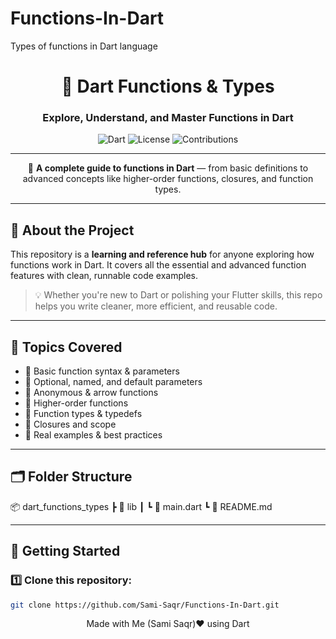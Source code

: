 # Functions-In-Dart

Types of functions in Dart language

<div align="center">

# 🌟 Dart Functions & Types

### Explore, Understand, and Master Functions in Dart

![Dart](https://img.shields.io/badge/Dart-0175C2?style=for-the-badge&logo=dart&logoColor=white)
![License](https://img.shields.io/badge/License-MIT-green?style=for-the-badge)
![Contributions](https://img.shields.io/badge/Contributions-Welcome-orange?style=for-the-badge)

---

🧠 **A complete guide to functions in Dart** — from basic definitions to advanced concepts like higher-order functions, closures, and function types.

</div>

---

## 📘 About the Project

This repository is a **learning and reference hub** for anyone exploring how functions work in Dart.
It covers all the essential and advanced function features with clean, runnable code examples.

> 💡 Whether you're new to Dart or polishing your Flutter skills, this repo helps you write cleaner, more efficient, and reusable code.

---

## 🧩 Topics Covered

- 🔹 Basic function syntax & parameters
- 🔹 Optional, named, and default parameters
- 🔹 Anonymous & arrow functions
- 🔹 Higher-order functions
- 🔹 Function types & typedefs
- 🔹 Closures and scope
- 🔹 Real examples & best practices

---

## 🗂️ Folder Structure

📦 dart_functions_types
┣ 📂 lib
┃ ┗ 📜 main.dart
┗ 📜 README.md


---

## 🚀 Getting Started

### 1️⃣ Clone this repository:
```bash
git clone https://github.com/Sami-Saqr/Functions-In-Dart.git

```
<div align="center">

Made with Me (Sami Saqr)❤️ using Dart

</div>

